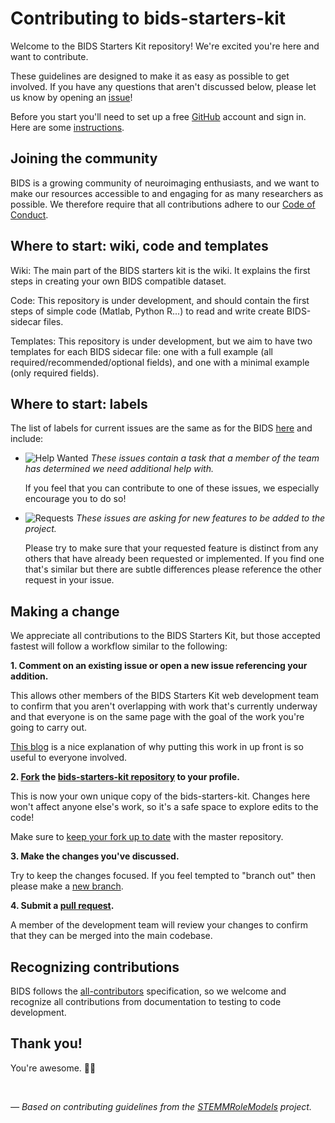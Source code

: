 # Contributing to bids-starters-kit

Welcome to the BIDS Starters Kit repository! We're excited you're here and want to contribute.  

These guidelines are designed to make it as easy as possible to get involved. If you have any questions that aren't discussed below, please let us know by opening an [issue](https://github.com/INCF/bids-starter-kit/issues)!

Before you start you'll need to set up a free [GitHub](https://github.com/) account and sign in. Here are some [instructions](https://help.github.com/articles/signing-up-for-a-new-github-account/).

## Joining the community

BIDS is a growing community of neuroimaging enthusiasts, and we want to make our resources accessible to and engaging for as many researchers as possible.
We therefore require that all contributions adhere to our [Code of Conduct](http://www.brainhack.org/code-of-conduct.html).

## Where to start: wiki, code and templates

Wiki: The main part of the BIDS starters kit is the wiki. It explains the first steps in creating your own BIDS compatible dataset. 

Code: This repository is under development, and should contain the first steps of simple code (Matlab, Python R...) to read and write create BIDS-sidecar files. 

Templates: This repository is under development, but we aim to have two templates for each BIDS sidecar file: one with a full example (all required/recommended/optional fields), and one with a minimal example (only required fields).

## Where to start: labels

The list of labels for current issues are the same as for the BIDS [here](https://github.com/INCF/BIDS/labels) and include:

* ![Help Wanted](https://img.shields.io/badge/-help%20wanted-159818.svg) *These issues contain a task that a member of the team has determined we need additional help with.*

    If you feel that you can contribute to one of these issues, we especially encourage you to do so!

* ![Requests](https://img.shields.io/badge/-requests-fbca04.svg) *These issues are asking for new features to be added to the project.*

    Please try to make sure that your requested feature is distinct from any others that have already been requested or implemented. If you find one that's similar but there are subtle differences please reference the other request in your issue.

## Making a change

We appreciate all contributions to the BIDS Starters Kit, but those accepted fastest will follow a workflow similar to the following:

**1. Comment on an existing issue or open a new issue referencing your addition.**

This allows other members of the BIDS Starters Kit web development team to confirm that you aren't overlapping with work that's currently underway and that everyone is on the same page with the goal of the work you're going to carry out.

[This blog](https://www.igvita.com/2011/12/19/dont-push-your-pull-requests/) is a nice explanation of why putting this work in up front is so useful to everyone involved.

**2. [Fork](https://help.github.com/articles/fork-a-repo/) the [bids-starters-kit repository](https://github.com/INCF/bids-starter-kit) to your profile.**

This is now your own unique copy of the bids-starters-kit. Changes here won't affect anyone else's work, so it's a safe space to explore edits to the code!

Make sure to [keep your fork up to date](https://help.github.com/articles/syncing-a-fork/) with the master repository.

**3. Make the changes you've discussed.**

Try to keep the changes focused. If you feel tempted to "branch out" then please make a [new branch](https://help.github.com/articles/creating-and-deleting-branches-within-your-repository/).

**4. Submit a [pull request](https://help.github.com/articles/creating-a-pull-request/).**

A member of the development team will review your changes to confirm that they can be merged into the main codebase.

## Recognizing contributions

BIDS follows the [all-contributors](https://github.com/kentcdodds/all-contributors#emoji-key) specification, so we welcome and recognize all contributions from documentation to testing to code development.


## Thank you!

You're awesome. :wave::smiley:

<br>

*&mdash; Based on contributing guidelines from the [STEMMRoleModels](https://github.com/KirstieJane/STEMMRoleModels) project.*


